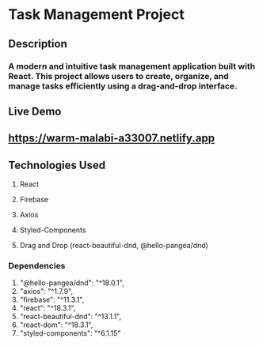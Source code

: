 # Task Management Project #
## Description ##
### A modern and intuitive task management application built with React. This project allows users to create, organize, and manage tasks efficiently using a drag-and-drop interface. ###
## Live Demo ##
## https://warm-malabi-a33007.netlify.app ##
## Technologies Used ##
1. React

2. Firebase

3. Axios

4. Styled-Components

5. Drag and Drop (react-beautiful-dnd, @hello-pangea/dnd) 

### Dependencies ###
1. "@hello-pangea/dnd": "^18.0.1",
2. "axios": "^1.7.9",
3. "firebase": "^11.3.1",
4. "react": "^18.3.1",
5. "react-beautiful-dnd": "^13.1.1",
6. "react-dom": "^18.3.1",
7. "styled-components": "^6.1.15"
